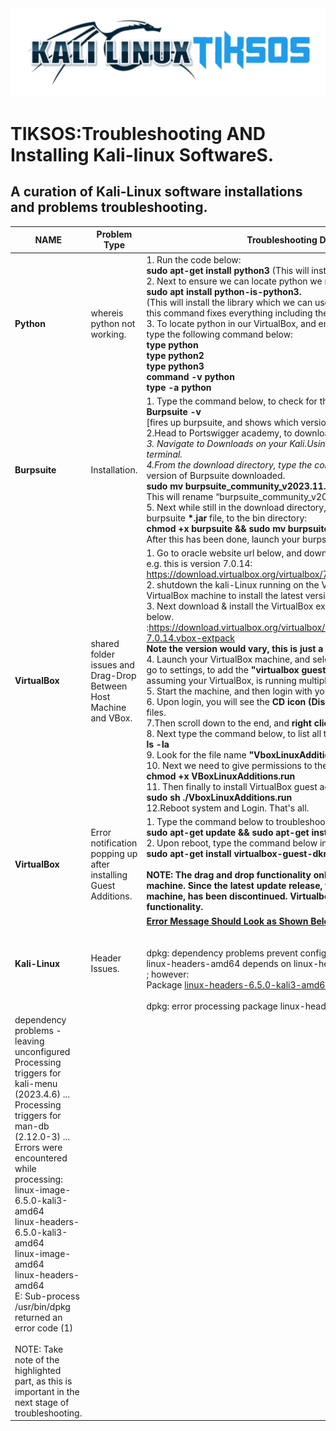 <img src="https://github.com/fixitgearware/tiksos/blob/main/fixitgearwaretiksosbg.png">
<h1>TIKSOS:Troubleshooting AND Installing Kali-linux SoftwareS.</h1>
<h2>A curation of Kali-Linux software installations and problems troubleshooting.</h2>


|         NAME      |          Problem Type            |     Troubleshooting Description & Solutions                               |
|-------------------|----------------------------------|---------------------------------------------------------------------------|
|  <strong>Python</strong>  |     whereis python not working.  | 1. Run the code below: <br><strong>sudo apt-get install python3</strong> (This will install the python afresh)<br> 2. Next to ensure we can locate python we need to type the command below:<br><strong>sudo apt install python-is-python3.</strong><br>(This will install the library which we can use to use the following command below. Also, this command fixes everything including the location of other tools in our Kali-virtual box).<br>3. To locate python in our VirtualBox, and ensure everything is accurately installed, we can type the following command below:<br><strong>type python</strong><br><strong>type python2</strong><br><strong>type python3</strong><br><strong>command -v python</strong><br><strong>type -a python</strong>|
|  <strong>Burpsuite</strong>  |    Installation.  | 1. Type the command below, to check for the version of installed Burpsuite.<br><strong>Burpsuite -v</strong><br>[fires up burpsuite, and shows which version]<br>2.Head to Portswigger academy, to download the <strong>*.jar</strong> file for Burpsuite into your computer.<br>3. Navigate to Downloads on your Kali.Using the <strong>“cd Downloads”</strong> command, in your terminal.<br>4.From the download directory, type the command below, to rename the <strong>*.jar</strong>file of the version of Burpsuite downloaded. <br><strong> sudo mv burpsuite_community_v2023.11.1.3.jar burpsuite</strong><br> This will rename “burpsuite_community_v2023.11.1.3.jar” to “Burpsuite”<br>5. Next while still in the download directory, run the command below to move the latest burpsuite <strong>*.jar</strong> file, to the bin directory:<br><strong>chmod +x burpsuite && sudo mv burpsuite/usr/bin/burpsuite</strong><br>After this has been done, launch your burpsuite.|
|  <strong>VirtualBox </strong>  |     shared folder issues and Drag-Drop Between Host Machine and VBox.  | 1. Go to oracle website url below, and download latest VirtualBox file and guest addition e.g. this is version 7.0.14:<br> https://download.virtualbox.org/virtualbox/7.0.14/<br> 2. shutdown the kali-Linux running on the VirtualBox machine, and then close the VirtualBox machine to install the latest version.<br>3. Next download & install the VirtualBox extension pack latest version, by visiting the link below.<br>:https://download.virtualbox.org/virtualbox/7.0.14/Oracle_VM_VirtualBox_Extension_Pack-7.0.14.vbox-extpack <br><strong>Note the version would vary, this is just a demo example.</strong><br>4. Launch your VirtualBox machine, and select the specific machine having this issue, and go to settings, to add the <strong>"virtualbox guest addition"</strong>, to the boot-sector. Here we are assuming your VirtualBox, is running multiple VM’s. <br>5. Start the machine, and then login with your credentials. <br>6. Upon login, you will see the <strong>CD icon (Disk Icon)</strong>, click on it, to view the entire content or files. <br>7.Then scroll down to the end, and <strong>right click</strong>, select <strong>“open-in-terminal”</strong><br>8. Next type the command below, to list all the files: <br><strong>ls -la</strong><br> 9. Look for the file name <strong>"VboxLinuxAdditions.run"</strong>and copy it.<br>10. Next we need to give permissions to the file, by typing the command below:<br><strong>chmod +x VBoxLinuxAdditions.run</strong><br>11. Then finally to install VirtualBox guest addition, we run the command below:<br><strong> sudo sh ./VboxLinuxAdditions.run</strong><br>12.Reboot system and Login. That's all.|
|  <strong>VirtualBox </strong>  |     Error notification popping up after installing Guest Additions.  |1. Type the command below to troubleshoot and reboot the Kali-Linux OS <br><strong>sudo apt-get update && sudo apt-get install -y virtualbox-guest-* && reboot</strong><br>2. Upon reboot, type the command below in the terminal.<br><strong>sudo apt-get install virtualbox-guest-dkms</strong><br><br><strong>NOTE: The drag and drop functionality only work for older version of virtualbox machine. Since the latest update release, the drag and drop between HOST and GUEST machine, has been discontinued. Virtualbox now supports only shared folder functionality.</strong>|
|  <strong>Kali-Linux</strong>  |     Header Issues.  |<strong><ins>Error Message Should Look as Shown Below:</ins><br></strong><br><br>dpkg: dependency problems prevent configuration of linux-headers-amd64:<br>linux-headers-amd64 depends on linux-headers-6.5.0-kali3-amd64 (= 6.5.6-1kali1)<br>; however:<br>Package <ins>linux-headers-6.5.0-kali3-amd64</ins> is not configured yet.<br><br>dpkg: error processing package linux-headers-amd64 (--configure):<br>
dependency problems - leaving unconfigured<br>Processing triggers for kali-menu (2023.4.6) ...<br>Processing triggers for man-db (2.12.0-3) ...<br>Errors were encountered while processing:<br>linux-image-6.5.0-kali3-amd64<br> linux-headers-6.5.0-kali3-amd64<br>linux-image-amd64<br>linux-headers-amd64<br>E: Sub-process /usr/bin/dpkg returned an error code (1)<br><br>NOTE: Take note of the highlighted part, as this is important in the next stage of troubleshooting.|
               


